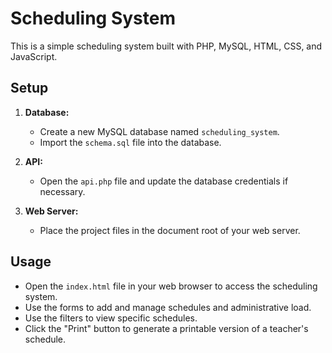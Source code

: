 # Scheduling System

This is a simple scheduling system built with PHP, MySQL, HTML, CSS, and JavaScript.

## Setup

1.  **Database:**
    *   Create a new MySQL database named `scheduling_system`.
    *   Import the `schema.sql` file into the database.

2.  **API:**
    *   Open the `api.php` file and update the database credentials if necessary.

3.  **Web Server:**
    *   Place the project files in the document root of your web server.

## Usage

*   Open the `index.html` file in your web browser to access the scheduling system.
*   Use the forms to add and manage schedules and administrative load.
*   Use the filters to view specific schedules.
*   Click the "Print" button to generate a printable version of a teacher's schedule.
